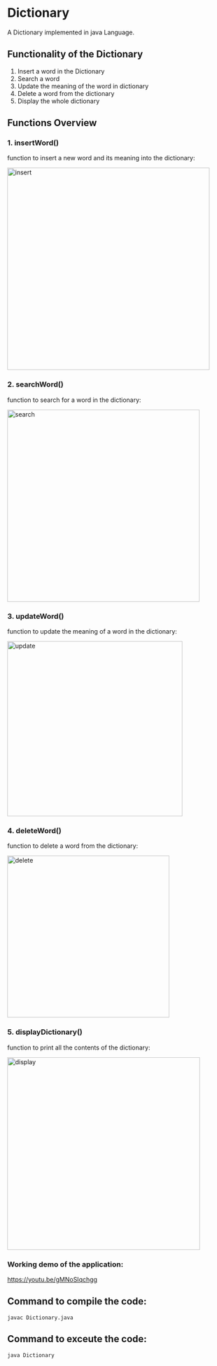 # Dictionary
A Dictionary implemented in java Language.

## Functionality of the Dictionary
 1. Insert a word in the Dictionary
 2. Search a word
 3. Update the meaning of the word in dictionary
 4. Delete a word from the dictionary
 5. Display the whole dictionary

## Functions Overview
 ### 1. insertWord()
function to insert a new word and its meaning into the dictionary:

<img width="462" alt="insert" src="https://user-images.githubusercontent.com/44068648/80862403-68d31800-8c92-11ea-8b16-5434354f57ed.PNG">

 ### 2. searchWord()
function to search for a word in the dictionary:

<img width="439" alt="search" src="https://user-images.githubusercontent.com/44068648/80862429-a46de200-8c92-11ea-84c0-b108628bfeff.PNG">

 ### 3. updateWord()
function to update the meaning of a word in the dictionary:

<img width="400" alt="update" src="https://user-images.githubusercontent.com/44068648/80862459-f7e03000-8c92-11ea-9cbd-0d1d353e68cf.PNG">

 ### 4. deleteWord()
function to delete a word from the dictionary:

<img width="370" alt="delete" src="https://user-images.githubusercontent.com/44068648/80862491-47266080-8c93-11ea-8e2f-9ae24aeb8a93.PNG">

 ### 5. displayDictionary()
function to print all the contents of the dictionary:

<img width="440" alt="display" src="https://user-images.githubusercontent.com/44068648/80862543-88b70b80-8c93-11ea-9989-e21e33689827.PNG">

### Working demo of the application:
https://youtu.be/gMNoSIqchgg

## Command to compile the code:
    javac Dictionary.java
## Command to exceute the code:
    java Dictionary
     
